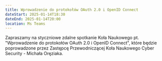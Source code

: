 ```yaml
---
title: Wprowadzenie do protokołów OAuth 2.0 i OpenID Connect
dateStart: 2025-01-14T18:30
dateEnd: 2025-01-14T20:00
location: Ms Teams
---
```


Zapraszamy na styczniowe zdalne spotkanie Koła Naukowego pt. "Wprowadzenie do protokołów OAuth 2.0 i OpenID Connect", 
które będzie poprowadzone przez Zastępcę Przewodniczącej Koła Naukowego Cyber Security - Michała Oręziaka.

